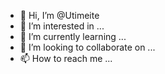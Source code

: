 - 👋 Hi, I’m @Utimeite
- 👀 I’m interested in ...
- 🌱 I’m currently learning ...
- 💞️ I’m looking to collaborate on ...
- 📫 How to reach me ...

<!---
Utimeite/Utimeite is a ✨ special ✨ repository because its `README.md` (this file) appears on your GitHub profile.
You can click the Preview link to take a look at your changes.
--->
